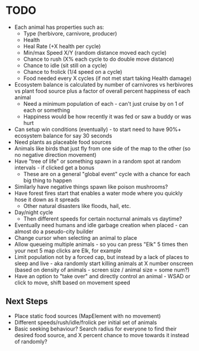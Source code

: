 # TODO

- Each animal has properties such as:
  - Type (herbivore, carnivore, producer)
  - Health
  - Heal Rate (+X health per cycle)
  - Min/max Speed X/Y (random distance moved each cycle)
  - Chance to rush (X% each cycle to do double move distance)
  - Chance to idle (sit still on a cycle)
  - Chance to frolick (1/4 speed on a cycle)
  - Food needed every X cycles (if not met start taking Health damage)
- Ecosystem balance is calculated by number of carnivores vs herbivores vs plant food source plus a factor of overall percent happiness of each animal
  - Need a minimum population of each - can't just cruise by on 1 of each or something
  - Happiness would be how recently it was fed or saw a buddy or was hurt
- Can setup win conditions (eventually) - to start need to have 90%+ ecosystem balance for say 30 seconds
- Need plants as placeable food sources
- Animals like birds that just fly from one side of the map to the other (so no negative direction movement)
- Have "tree of life" or something spawn in a random spot at random intervals - if clicked get a bonus
  - These are on a general "global event" cycle with a chance for each big thing to happen
- Similarly have negative things spawn like poison mushrooms?
- Have forest fires start that enables a water mode where you quickly hose it down as it spreads
  - Other natural disasters like floods, hail, etc.
- Day/night cycle
  - Then different speeds for certain nocturnal animals vs daytime?
- Eventually need humans and idle garbage creation when placed - can almost do a pseudo-city builder
- Change cursor when selecting an animal to place
- Allow queueing multiple animals - so you can press "Elk" 5 times then your next 5 map clicks are Elk, for example
- Limit population not by a forced cap, but instead by a lack of places to sleep and live - aka randomly start killing animals at X number onscreen
  (based on density of animals - screen size / animal size = some num?)
- Have an option to "take over" and directly control an animal - WSAD or click to move, shift based on movement speed

## Next Steps

- Place static food sources (MapElement with no movement)
- Different speeds/rush/idle/frolick per initial set of animals
- Basic seeking behaviour? Search radius for everyone to find their desired food source, and X percent chance to move towards it instead of randomly?
